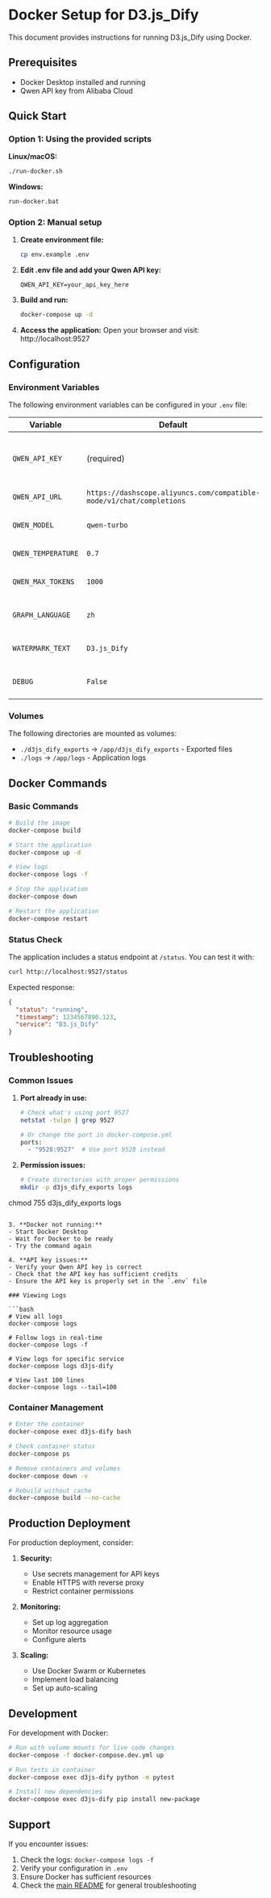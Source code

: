 # Docker Setup for D3.js_Dify

This document provides instructions for running D3.js_Dify using Docker.

## Prerequisites

- Docker Desktop installed and running
- Qwen API key from Alibaba Cloud

## Quick Start

### Option 1: Using the provided scripts

**Linux/macOS:**
```bash
./run-docker.sh
```

**Windows:**
```cmd
run-docker.bat
```

### Option 2: Manual setup

1. **Create environment file:**
   ```bash
   cp env.example .env
   ```

2. **Edit .env file and add your Qwen API key:**
   ```
   QWEN_API_KEY=your_api_key_here
   ```

3. **Build and run:**
   ```bash
   docker-compose up -d
   ```

4. **Access the application:**
   Open your browser and visit: http://localhost:9527

## Configuration

### Environment Variables

The following environment variables can be configured in your `.env` file:

| Variable | Default | Description |
|----------|---------|-------------|
| `QWEN_API_KEY` | (required) | Your Qwen API key from Alibaba Cloud |
| `QWEN_API_URL` | `https://dashscope.aliyuncs.com/compatible-mode/v1/chat/completions` | Qwen API endpoint |
| `QWEN_MODEL` | `qwen-turbo` | Qwen model to use |
| `QWEN_TEMPERATURE` | `0.7` | Model temperature |
| `QWEN_MAX_TOKENS` | `1000` | Maximum tokens for responses |
| `GRAPH_LANGUAGE` | `zh` | Language for graph generation |
| `WATERMARK_TEXT` | `D3.js_Dify` | Watermark text for exports |
| `DEBUG` | `False` | Enable debug mode |

### Volumes

The following directories are mounted as volumes:

- `./d3js_dify_exports` → `/app/d3js_dify_exports` - Exported files
- `./logs` → `/app/logs` - Application logs

## Docker Commands

### Basic Commands

```bash
# Build the image
docker-compose build

# Start the application
docker-compose up -d

# View logs
docker-compose logs -f

# Stop the application
docker-compose down

# Restart the application
docker-compose restart
```

### Status Check

The application includes a status endpoint at `/status`. You can test it with:

```bash
curl http://localhost:9527/status
```

Expected response:
```json
{
  "status": "running",
  "timestamp": 1234567890.123,
  "service": "D3.js_Dify"
}
```

## Troubleshooting

### Common Issues

1. **Port already in use:**
   ```bash
   # Check what's using port 9527
   netstat -tulpn | grep 9527
   
   # Or change the port in docker-compose.yml
   ports:
     - "9528:9527"  # Use port 9528 instead
   ```

2. **Permission issues:**
   ```bash
   # Create directories with proper permissions
   mkdir -p d3js_dify_exports logs
chmod 755 d3js_dify_exports logs
   ```

3. **Docker not running:**
   - Start Docker Desktop
   - Wait for Docker to be ready
   - Try the command again

4. **API key issues:**
   - Verify your Qwen API key is correct
   - Check that the API key has sufficient credits
   - Ensure the API key is properly set in the `.env` file

### Viewing Logs

```bash
# View all logs
docker-compose logs

# Follow logs in real-time
docker-compose logs -f

# View logs for specific service
docker-compose logs d3js-dify

# View last 100 lines
docker-compose logs --tail=100
```

### Container Management

```bash
# Enter the container
docker-compose exec d3js-dify bash

# Check container status
docker-compose ps

# Remove containers and volumes
docker-compose down -v

# Rebuild without cache
docker-compose build --no-cache
```

## Production Deployment

For production deployment, consider:

1. **Security:**
   - Use secrets management for API keys
   - Enable HTTPS with reverse proxy
   - Restrict container permissions

2. **Monitoring:**
   - Set up log aggregation
   - Monitor resource usage
   - Configure alerts

3. **Scaling:**
   - Use Docker Swarm or Kubernetes
   - Implement load balancing
   - Set up auto-scaling

## Development

For development with Docker:

```bash
# Run with volume mounts for live code changes
docker-compose -f docker-compose.dev.yml up

# Run tests in container
docker-compose exec d3js-dify python -m pytest

# Install new dependencies
docker-compose exec d3js-dify pip install new-package
```

## Support

If you encounter issues:

1. Check the logs: `docker-compose logs -f`
2. Verify your configuration in `.env`
3. Ensure Docker has sufficient resources
4. Check the [main README](../README.md) for general troubleshooting 